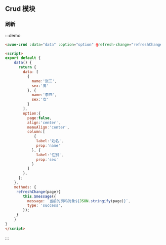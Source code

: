 <script>
export default {
    data() {
      return {
        data: [
          {
            name:'张三',
            sex:'男'
          }, {
            name:'李四',
            sex:'女'
          }
        ],
        option:{
          page:false,
          align:'center',
          menuAlign:'center',
          column:[
             {
              label:'姓名',
              prop:'name'
            }, {
              label:'性别',
              prop:'sex'
            }
          ]
        },
      };
    },
    methods: {
     refreshChange(page){
        this.$message({
          message: `当前的页吗对象${JSON.stringify(page)}`,
          type: 'success',
        });
     }
    }
}
</script>

<style>

</style>

## Crud 模块



### 刷新

:::demo  
```html
<avue-crud :data="data" :option="option" @refresh-change="refreshChange"></avue-crud>

<script>
export default {
    data() {
      return {
        data: [
          {
            name:'张三',
            sex:'男'
          }, {
            name:'李四',
            sex:'女'
          }
        ],
        option:{
          page:false,
          align:'center',
          menuAlign:'center',
          column:[
             {
              label:'姓名',
              prop:'name'
            }, {
              label:'性别',
              prop:'sex'
            }
          ]
        },
      };
    },
    methods: {
     refreshChange(page){
        this.$message({
          message: `当前的页吗对象${JSON.stringify(page)}`,
          type: 'success',
        });
     }
    }
}
</script>
```
:::